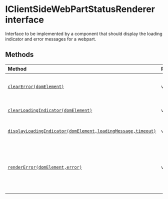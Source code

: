 # IClientSideWebPartStatusRenderer interface







Interface to be implemented by a component that should display the loading indicator and error messages for a webpart.







## Methods

| Method	   |  Returns	| Description|
|:-------------|:-------|:-----------|
|[`clearError(domElement)`](clearerror-iclientsidewebpartstatusrenderer.md)      | `void` | Clear the webpart error message. |
|[`clearLoadingIndicator(domElement)`](clearloadingindicator-iclientsidewebpartstatusrenderer.md)      | `void` | Clear the loading indicator. |
|[`displayLoadingIndicator(domElement,loadingMessage,timeout)`](displayloadingindicator-iclientsidewebpartstatusrenderer.md)      | `void` | Display a loading spinner. |
|[`renderError(domElement,error)`](rendererror-iclientsidewebpartstatusrenderer.md)      | `void` | Render the provided error message in the webpart container div. |




